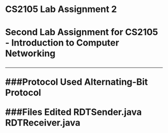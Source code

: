 <h1>CS2105 Lab Assignment 2<h1>

Second Lab Assignment for CS2105 - Introduction to Computer Networking

---

###Protocol Used
Alternating-Bit Protocol

###Files Edited
RDTSender.java
RDTReceiver.java

